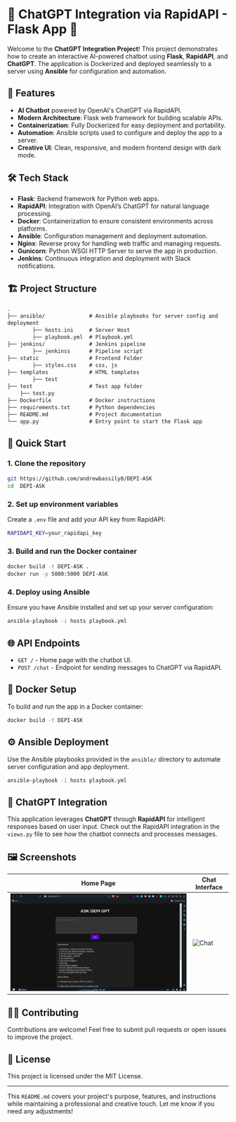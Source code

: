 # 🧠 ChatGPT Integration via RapidAPI - Flask App 🚀

Welcome to the **ChatGPT Integration Project**! This project demonstrates how to create an interactive AI-powered chatbot using **Flask**, **RapidAPI**, and **ChatGPT**. The application is Dockerized and deployed seamlessly to a server using **Ansible** for configuration and automation.

## 🌟 Features

- **AI Chatbot** powered by OpenAI's ChatGPT via RapidAPI.
- **Modern Architecture**: Flask web framework for building scalable APIs.
- **Containerization**: Fully Dockerized for easy deployment and portability.
- **Automation**: Ansible scripts used to configure and deploy the app to a server.
- **Creative UI**: Clean, responsive, and modern frontend design with dark mode.

## 🛠️ Tech Stack

- **Flask**: Backend framework for Python web apps.
- **RapidAPI**: Integration with OpenAI’s ChatGPT for natural language processing.
- **Docker**: Containerization to ensure consistent environments across platforms.
- **Ansible**: Configuration management and deployment automation.
- **Nginx**: Reverse proxy for handling web traffic and managing requests.
- **Gunicorn**: Python WSGI HTTP Server to serve the app in production.
- **Jenkins**: Continuous integration and deployment with Slack notifications.


## 🏗️ Project Structure

```
.
├── ansible/              # Ansible playbooks for server config and deployment
        ├── hosts.ini     # Server Host
        ├── playbook.yml  # Playbook.yml
├── jenkins/              # Jenkins pipeline
        ├── jenkinss      # Pipeline script  
├── static                # Frontend Folder 
        ├── styles.css    # css, js
├── templates             # HTML templates
        ├── test
├── test                  # Test app folder
    ├── test.py
├── Dockerfile            # Docker instructions
├── requirements.txt      # Python dependencies
├── README.md             # Project documentation
└── app.py                # Entry point to start the Flask app

```

## 🚀 Quick Start

### 1. Clone the repository

```bash
git https://github.com/andrewbassily0/DEPI-ASK
cd  DEPI-ASK
```

### 2. Set up environment variables

Create a `.env` file and add your API key from RapidAPI:

```bash
RAPIDAPI_KEY=your_rapidapi_key
```

### 3. Build and run the Docker container

```bash
docker build -t DEPI-ASK .
docker run -p 5000:5000 DEPI-ASK
```

### 4. Deploy using Ansible

Ensure you have Ansible installed and set up your server configuration:

```bash
ansible-playbook -i hosts playbook.yml
```

## 🌐 API Endpoints

- `GET /` - Home page with the chatbot UI.
- `POST /chat` - Endpoint for sending messages to ChatGPT via RapidAPI.

## 🐳 Docker Setup

To build and run the app in a Docker container:

```bash
docker build -t DEPI-ASK
```

## ⚙️ Ansible Deployment

Use the Ansible playbooks provided in the `ansible/` directory to automate server configuration and app deployment.

```bash
ansible-playbook -i hosts playbook.yml
```

## 🤖 ChatGPT Integration

This application leverages **ChatGPT** through **RapidAPI** for intelligent responses based on user input. Check out the RapidAPI integration in the `views.py` file to see how the chatbot connects and processes messages.

## 🖼️ Screenshots

| Home Page | Chat Interface |
| --------- | --------------- |
| ![Home](docs/home.png) | ![Chat](docs/chat.png) |

## 👨‍💻 Contributing

Contributions are welcome! Feel free to submit pull requests or open issues to improve the project.

## 📝 License

This project is licensed under the MIT License.

---

This `README.md` covers your project's purpose, features, and instructions while maintaining a professional and creative touch. Let me know if you need any adjustments!